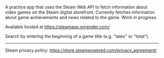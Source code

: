 A practice app that uses the Steam Web API to fetch information about video games on the Steam digital storefront. Currently fetches information about game achievements and news related to the game. Work in progress.

Available hosted at https://steamapp.onrender.com/

Search by entering the beginning of a game title (e.g. "tales" or "total").

---

Steam privacy policy: https://store.steampowered.com/privacy_agreement/